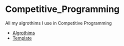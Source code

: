 # Competitive_Programming
All my algrothims I use in Competitive Programming
- [Algrothims](Algrothims)
- [Template](Standard$20$Template)
